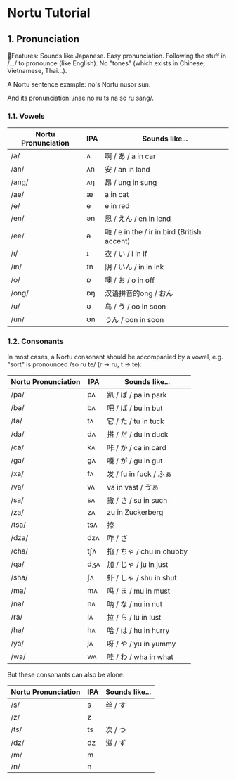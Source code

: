 # Nortu Tutorial

## 1. Pronunciation

📌Features: Sounds like Japanese. Easy pronunciation. Following the stuff in /.../ to pronounce (like English). No "tones" (which exists in Chinese, Vietnamese, Thai...).

A Nortu sentence example: no's Nortu nusor sun.

And its pronunciation: /nae no ru ts na so ru sang/.

### 1.1. Vowels

Nortu Pronunciation | IPA | Sounds like...
| - | - | -
/a/ | ʌ | 啊 / あ / a in car
/an/ | ʌn | 安 / an in land
/ang/ | ʌŋ | 昂 / ung in sung
/ae/ | æ | a in cat
/e/ | e | e in red
/en/ | ən | 恩 / えん / en in lend
/ee/ | ə | 呃 / e in the / ir in bird (British accent)
/ı/ | ɪ | 衣 / い / i in if
/ın/ | ɪn | 阴 / いん / in in ink
/o/ | ɒ | 噢 / お / o in off
/ong/ | ɒŋ | 汉语拼音的ong / おん
/u/ | ʊ | 乌 / う / oo in soon
/un/ | ʊn | うん / oon in soon

### 1.2. Consonants

In most cases, a Nortu consonant should be accompanied by a vowel, e.g. "sort" is pronounced /so ru te/ (r → ru, t → te):

Nortu Pronunciation | IPA | Sounds like...
| - | - | -
/pa/ | pʌ | 趴 / ぱ / pa in park
/ba/ | bʌ | 吧 / ば / bu in but
/ta/ | tʌ | 它 / た / tu in tuck
/da/ | dʌ | 搭 / だ / du in duck
/ca/ | kʌ | 咔 / か / ca in card
/ga/ | gʌ | 嘎 / が / gu in gut
/xa/ | fʌ | 发 / fu in fuck / ふぁ
/va/ | vʌ | va in vast / ゔぁ
/sa/ | sʌ | 撒 / さ / su in such
/za/ | zʌ | zu in Zuckerberg
/tsa/ | tsʌ | 擦
/dza/ | dzʌ | 咋 / ざ
/cha/ | tʃʌ | 掐 / ちゃ / chu in chubby
/qa/ | dʒʌ | 加 / じゃ / ju in just
/sha/ | ʃʌ | 虾 / しゃ / shu in shut
/ma/ | mʌ | 吗 / ま / mu in must
/na/ | nʌ | 呐 / な / nu in nut
/ra/ | lʌ | 拉 / ら / lu in lust
/ha/ | hʌ | 哈 / は / hu in hurry
/ya/ | jʌ | 呀 / や / yu in yummy
/wa/ | wʌ | 哇 / わ / wha in what

But these consonants can also be alone:

Nortu Pronunciation | IPA | Sounds like...
| - | - | -
/s/ | s | 丝 / す
/z/ | z |
/ts/ | ts | 次 / つ
/dz/ | dz | 滋 / ず
/m/ | m |
/n/ | n |
